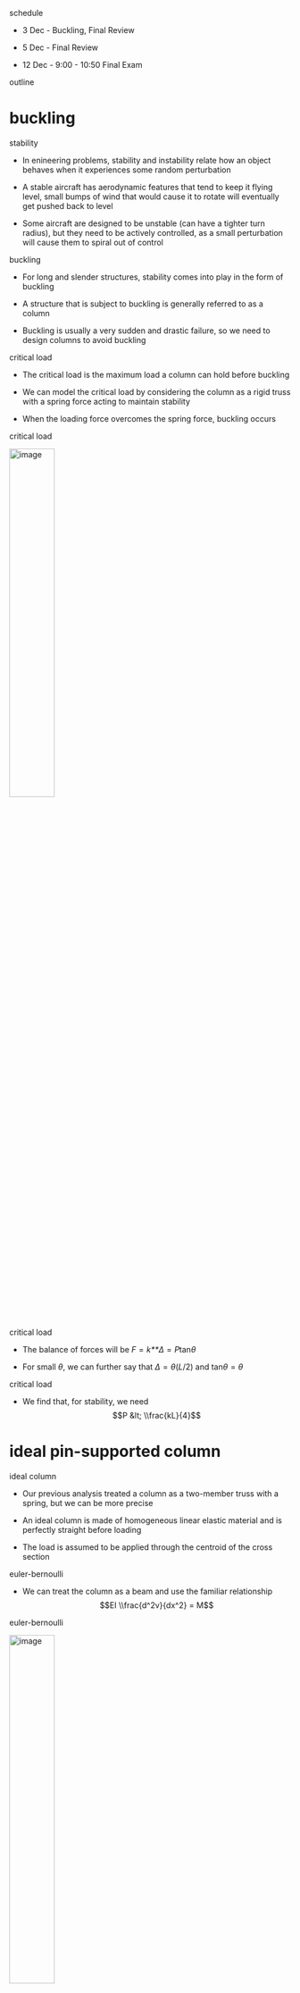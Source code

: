 <span>schedule</span>

-   3 Dec - Buckling, Final Review

-   5 Dec - Final Review

-   12 Dec - 9:00 - 10:50 Final Exam

<span>outline</span>

buckling
========

<span>stability</span>

-   In enineering problems, stability and instability relate how an object behaves when it experiences some random perturbation

-   A stable aircraft has aerodynamic features that tend to keep it flying level, small bumps of wind that would cause it to rotate will eventually get pushed back to level

-   Some aircraft are designed to be unstable (can have a tighter turn radius), but they need to be actively controlled, as a small perturbation will cause them to spiral out of control

<span>buckling</span>

-   For long and slender structures, stability comes into play in the form of buckling

-   A structure that is subject to buckling is generally referred to as a column

-   Buckling is usually a very sudden and drastic failure, so we need to design columns to avoid buckling

<span>critical load</span>

-   The critical load is the maximum load a column can hold before buckling

-   We can model the critical load by considering the column as a rigid truss with a spring force acting to maintain stability

-   When the loading force overcomes the spring force, buckling occurs

<span>critical load</span>

<img src="../figures/buckling-truss" alt="image" style="width:40.0%" />

<span>critical load</span>

-   The balance of forces will be
    *F* = *k**Δ* = *P*tan*θ*

-   For small *θ*, we can further say that *Δ* = *θ*(*L*/2) and tan*θ* = *θ*

<span>critical load</span>

-   We find that, for stability, we need
    $$P &lt; \\frac{kL}{4}$$

ideal pin-supported column
==========================

<span>ideal column</span>

-   Our previous analysis treated a column as a two-member truss with a spring, but we can be more precise

-   An ideal column is made of homogeneous linear elastic material and is perfectly straight before loading

-   The load is assumed to be applied through the centroid of the cross section

<span>euler-bernoulli</span>

-   We can treat the column as a beam and use the familiar relationship
    $$EI \\frac{d^2v}{dx^2} = M$$

<span>euler-bernoulli</span>

<img src="../figures/column-fbd" alt="image" style="width:40.0%" />

<span>solution</span>

-   We see by equilibrium that *M* = −*P**v*, which gives the differential equation
    $$\\begin{aligned}
                EI \\frac{d^2v}{dx^2} &= -Pv \\\\
                \\frac{d^2v}{dx^2} + \\frac{P}{EI}v &= 0
            \\end{aligned}$$

-   Which has the solution
    $$v = C\_1 \\sin \\left( \\sqrt{\\frac{P}{EI}}x \\right) + C\_2 \\cos \\left( \\sqrt{\\frac{P}{EI}}x \\right)$$

<span>boundary conditions</span>

-   We know that for *v* = 0 at *x* = 0, *C*<sub>2</sub> = 0

-   We also know that *v* = 0 at *x* = *L* which gives
    $$C\_1 \\sin \\left( \\sqrt{\\frac{P}{EI}}L \\right) = 0$$

-   *C*<sub>1</sub> = 0 would give the trivial solution, or we can say that
    $$\\sqrt{\\frac{P}{EI}}L = n \\pi$$

<span>critical load</span>

-   The smallest value where this occurs is when *n* = 1 and gives the critical load of
    $$P\_{cr} = \\frac{\\pi^2 EI}{L^2}$$

-   This is sometimes called the “Euler Load”

-   We can increase *P*<sub>*c**r*</sub> by decreasing *L*, increasing *E*, or increasing *I*

<span>radius of gyration</span>

-   Sometimes we desire to find the critical stress instead of the critical load

-   We re-formulate the equation with *I* = *A**r*<sup>2</sup> (where *r* is the radius of gyration)

-   This gives
    $$\\sigma\_{cr} = \\frac{\\pi^2 E}{(L/r)^2}$$

-   L/r is often called the slenderness ratio

<span>example 13.1</span>

<img src="../figures/example-13-1" alt="Find the largest axial load the A992 steal member shown can support before it buckles or yields, use \sigma_y=\US{50}{ksi}." style="width:40.0%" />
